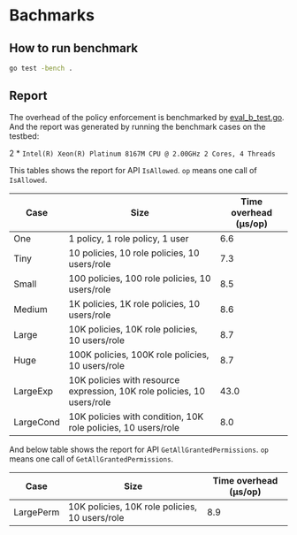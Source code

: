 # Bachmarks

## How to run benchmark
```bash
go test -bench .
```

## Report
The overhead of the policy enforcement is benchmarked by [eval_b_test.go](eval_b_test.go). And the report was generated by running
the benchmark cases on the testbed:

2 * `Intel(R) Xeon(R) Platinum 8167M CPU @ 2.00GHz 2 Cores, 4 Threads`

This tables shows the report for API `IsAllowed`. `op` means one call of `IsAllowed`.

Case|Size|Time overhead (μs/op)
----|----|----
One|1 policy, 1 role policy, 1 user|6.6
Tiny|10 policies, 10 role policies, 10 users/role|7.3
Small|100 policies, 100 role policies, 10 users/role|8.5
Medium|1K policies, 1K role policies, 10 users/role|8.6
Large|10K policies, 10K role policies, 10 users/role|8.7
Huge|100K policies, 100K role policies, 10 users/role|8.7
LargeExp|10K policies with resource expression, 10K role policies, 10 users/role|43.0
LargeCond|10K policies with condition, 10K role policies, 10 users/role|8.0


And below table shows the report for API `GetAllGrantedPermissions`. `op` means one call of `GetAllGrantedPermissions`.

Case|Size|Time overhead (μs/op)
----|----|----
LargePerm|10K policies, 10K role policies, 10 users/role|8.9


